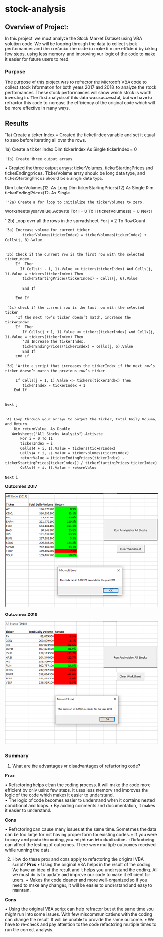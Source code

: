 # stock-analysis


## **Overview of Project**: 
In this project, we must analyze the Stock Market Dataset using VBA solution code. We will be looping through the data to collect stock performances and then refactor the code to make it more efficient by taking few steps, using less memory, and improving our logic of the code to make it easier for future users to read. 

### **Purpose**
The purpose of this project was to refractor the Microsoft VBA code to collect stock information for both years 2017 and 2018, to analyze the stock performances. These stock performances will show which stock is worth investing in. The first analysis of this data was successful, but we have to refractor this code to increase the efficiency of the original code which will be more effective in many ways. 

## **Results**
'1a) Create a ticker Index
•	Created the ticketIndex variable and set it equal to zero before iterating all over the rows.

 1a) Create a ticker Index
    Dim tickerIndex As Single
    tickerIndex = 0

    '1b) Create three output arrays
•	Created the three output arrays: tickerVolumes, tickerStartingPrices and tickerEndingprices. TickerVolume array should be long data type, and tickerStartingPrices should be a single data type.
    
   Dim tickerVolumes(12) As Long
   Dim tickerStartingPrices(12) As Single
   Dim tickerEndingPrices(12) As Single

    ''2a) Create a for loop to initialize the tickerVolumes to zero. 

Worksheets(yearValue).Activate
    For i = 0 To 11
    tickerVolumes(i) = 0
    Next i
     
 ''2b) Loop over all the rows in the spreadsheet.
    For j = 2 To RowCount
    
    '3a) Increase volume for current ticker
            tickerVolumes(tickerIndex) = tickerVolumes(tickerIndex) + Cells(j, 8).Value
                
         
    '3b) Check if the current row is the first row with the selected tickerIndex.
        'If  Then
           If Cells(j - 1, 1).Value <> tickers(tickerIndex) And Cells(j, 1).Value = tickers(tickerIndex) Then
            tickerStartingPrices(tickerIndex) = Cells(j, 6).Value
             
            End If
            
        'End If
        
     '3c) check if the current row is the last row with the selected ticker
         'If the next row’s ticker doesn’t match, increase the tickerIndex.
        'If  Then
            If Cells(j + 1, 1).Value <> tickers(tickerIndex) And Cells(j, 1).Value = tickers(tickerIndex) Then
            '3d Increase the tickerIndex.
            tickerEndingPrices(tickerIndex) = Cells(j, 6).Value
            End If
        'End If
        
    '3d) 'Write a script that increases the tickerIndex if the next row’s ticker doesn’t match the previous row’s ticker
        
         If Cells(j + 1, 1).Value <> tickers(tickerIndex) Then
            tickerIndex = tickerIndex + 1
        End If
   
    
    Next j
    
    
    '4) Loop through your arrays to output the Ticker, Total Daily Volume, and Return.
        Dim returnValue  As Double
       Worksheets("All Stocks Analysis").Activate
           For i = 0 To 11
           tickerIndex = i
           Cells(4 + i, 1).Value = tickers(tickerIndex)
           Cells(4 + i, 2).Value = tickerVolumes(tickerIndex)
           returnValue = (tickerEndingPrices(tickerIndex) - tickerStartingPrices(tickerIndex)) / tickerStartingPrices(tickerIndex)
           Cells(4 + i, 3).Value = returnValue

    Next i

**Outcomes 2017** 

![VBA_Challenge_2017](https://github.com/Zainak94/stock-analysis/blob/main/VBA_Challenge_2017.png)

**Outcomes 2018**

![VBA_Challenge_2018](https://github.com/Zainak94/stock-analysis/blob/main/VBA_Challenge_2018.png)

### **Summary**


1.	What are the advantages or disadvantages of refactoring code?

**Pros**

•	Refactoring helps clean the coding process. It will make the code more efficient by only using few steps, it uses less memory and improves the logic of the code which makes it easier to understand.  
•	The logic of code becomes easier to understand when it contains nested conditional and loops. 
•	By adding comments and documentation, it makes it easier to understand. 

**Cons**

•	Refactoring can cause many issues at the same time. Sometimes the data can be too large for not having proper form for existing codes. 
•	If you were to copy and paste the coding, you might run into duplication. 
•	Refactoring can affect the testing of outcomes. There were multiple outcomes received while running the data. 

2.	How do these pros and cons apply to refactoring the original VBA script?
**Pros**
•	Using the original VBA helps in the result of the coding. We have an idea of the result and it helps you understand the coding. All we must do is to update and improve our code to make it efficient for users.
•	Makes the code cleaner and more well-organized so if you need to make any changes, it will be easier to understand and easy to maintain. 

**Cons**

•	Using the original VBA script can help refractor but at the same time you might run into some issues. With few miscommunications with the coding can change the result. It will be unable to provide the same outcome. 
•	We have to re-check and pay attention to the code refactoring multiple times to run the correct analysis. 

